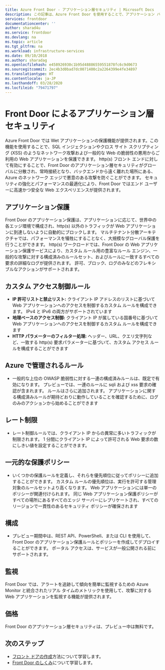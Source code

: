 ```yaml
---
title: Azure Front Door - アプリケーション層セキュリティ | Microsoft Docs
description: この記事は、Azure Front Door を使用することで、アプリケーション バックエンドをどのように安全に保護できるかを理解するのに役立ちます
services: frontdoor
documentationcenter: ''
author: sharad4u
ms.service: frontdoor
ms.devlang: na
ms.topic: article
ms.tgt_pltfrm: na
ms.workload: infrastructure-services
ms.date: 09/10/2018
ms.author: sharadag
ms.openlocfilehash: e458926930c1b95d48886559551878fc6c9d0673
ms.sourcegitcommit: 2ec4b3d0bad7dc0071400c2a2264399e4fe34897
ms.translationtype: HT
ms.contentlocale: ja-JP
ms.lasthandoff: 03/28/2020
ms.locfileid: "79471797"
---
```

# <a name="application-layer-security-with-front-door"></a>Front Door によるアプリケーション層セキュリティ
Azure Front Door では Wet アプリケーションの保護機能が提供されます。この機能を使用することで、SQL インジェクションやクロス サイト スクリプティング (XSS) のようなネットワーク攻撃および一般的な Web の脆弱性の悪用からご利用の Web アプリケーションを保護できます。 http(s) フロント エンドに対して有効にすることで、Front Door のアプリケーション層セキュリティがグローバルに分散され、常時接続となり、バックエンドから遠く離れた場所にある、Azure のネットワーク エッジで悪意のある攻撃を防ぐことができます。 セキュリティの強化とパフォーマンスの最適化により、Front Door ではエンド ユーザーに高速かつ安全な Web エクスペリエンスが提供されます。

## <a name="application-protection"></a>アプリケーション保護
Front Door のアプリケーション保護は、アプリケーションに応じて、世界中の各エッジ環境で構成され、http(s) 以外のトラフィックが Web アプリケーションに到達しないように自動的にブロックします。 マルチテナント分散アーキテクチャでは、パフォーマンスを犠牲にすることなく、大規模なグローバル保護を行うことができます。 http(s) ワークロードでは、Front Door の Web アプリケーション保護サービスにより、カスタム ルール用の豊富なルール エンジン、一般的な攻撃に対する構成済みのルールセット、およびルールに一致するすべての要求の詳細なログが提供されます。 許可、ブロック、ログのみなどのフレキシブルなアクションがサポートされます。

## <a name="custom-access-control-rules"></a>カスタム アクセス制御ルール
- **IP 許可リストと禁止リスト:** クライアント IP アドレスのリストに基づいて Web アプリケーションへのアクセスを制御するカスタム ルールを構成できます。 IPv4 と lPv6 の両方がサポートされています
- **地理ベースのアクセス制御:** クライアント IP が属している国番号に基づいて Web アプリケーションへのアクセスを制御するカスタム ルールを構成できます
- **HTTP パラメーターのフィルター処理:** ヘッダー、URL、クエリ文字列など、一致する http(s) 要求パラメーターに基づいて、カスタム アクセス ルールを構成することができます

## <a name="azure-managed-rules"></a>Azure で管理されるルール
- 一般的な上位の OWASP 脆弱性に対する一連の構成済みルールは、既定で有効になります。 プレビューでは、一連のルールに sqli および xss 要求の確認が含まれます。 ルールはさらに追加されます。 アプリケーションに関する構成済みルールが期待どおりに動作していることを確認するために、ログのみのアクションから始めることができます 

## <a name="rate-limiting"></a>レート制限
- レート制御ルールでは、クライアント IP からの異常に多いトラフィックが制限されます。  1 分間にクライアント IP によって許可される Web 要求の数にしきい値を設定することができます。

## <a name="centralized-protection-policy"></a>一元的な保護ポリシー
- いくつかの保護ルールを定義し、それらを優先順位に従ってポリシーに追加することができます。 カスタム ルールの優先順位は、実行を許可する管理対象のルールセットより高くなります。 Web アプリケーションには単一のポリシーが関連付けられます。  同じ Web アプリケーション保護ポリシーがすべての場所にあるすべてのエッジ サーバーにレプリケートされ、すべてのリージョンで一貫性のあるセキュリティ ポリシーが確保されます

## <a name="configuration"></a>構成
- プレビュー期間中は、REST API、PowerShell、または CLI を使用して、Front Door のアプリケーション保護ルールとポリシーを作成してデプロイすることができます。 ポータル アクセスは、サービスが一般公開される前にサポートされます。 


## <a name="monitoring"></a>監視
Front Door では、アラートを追跡して傾向を簡単に監視するための Azure Monitor と統合されたリアル タイムのメトリックを使用して、攻撃に対する Web アプリケーションを監視する機能が提供されます。

## <a name="pricing"></a>価格
Front Door のアプリケーション層セキュリティは、プレビュー中は無料です。


## <a name="next-steps"></a>次のステップ

- [フロント ドアの作成](quickstart-create-front-door.md)方法について学習します。
- [Front Door のしくみ](front-door-routing-architecture.md)について学習します。
